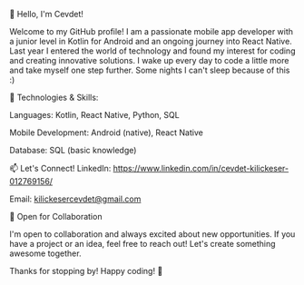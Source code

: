 
👋 Hello, I'm Cevdet!

Welcome to my GitHub profile! I am a passionate mobile app developer with a junior level in Kotlin for Android and an ongoing journey into React Native. Last year I entered the world of technology and found my interest for coding and creating innovative solutions. I wake up every day to code a little more and take myself one step further. Some nights I can't sleep because of this :)

🔧 Technologies & Skills:

Languages: Kotlin, React Native, Python, SQL

Mobile Development: Android (native), React Native

Database: SQL (basic knowledge)


📫 Let's Connect!
LinkedIn: https://www.linkedin.com/in/cevdet-kilickeser-012769156/

Email: kilickesercevdet@gmail.com

🤝 Open for Collaboration

I'm open to collaboration and always excited about new opportunities. If you have a project or an idea, feel free to reach out! Let's create something awesome together.

Thanks for stopping by! Happy coding! 🚀
